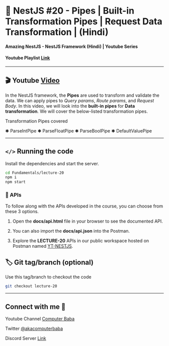 # 📖 NestJS #20 - Pipes | Built-in Transformation Pipes | Request Data Transformation | (Hindi)

#### Amazing NestJS - NestJS Framework (Hindi) | Youtube Series

#### Youtube Playlist [Link](https://bit.ly/3titPk3)

---

## 🎬 Youtube [Video](https://youtu.be/Awoo8Y6HWQs)

In the NestJS framework, the **Pipes** are used to transform and validate the data. We can apply pipes to _Query params_, _Route params_, and _Request Body_. In this video, we will look into the **built-in pipes** for **Data transformation**. We will cover the below-listed transformation pipes.

Transformation Pipes covered 

✱ ParseIntPipe
✱ ParseFloatPipe
✱ ParseBoolPipe
✱ DefaultValuePipe


---

## `</>` Running the code

Install the dependencies and start the server.

```sh
cd Fundamentals/lecture-20
npm i
npm start
```

### 📝 APIs

To follow along with the APIs developed in the course, you can choose from these 3 options.

1. Open the **docs/api.html** file in your browser to see the documented API.

2. You can also import the **docs/api.json** into the Postman.

3. Explore the **LECTURE-20** APIs in our public workspace hosted on Postman named
   [YT-NESTJS](https://bit.ly/3wJJKK6).

## 🏷️ Git tag/branch (optional)

Use this tag/branch to checkout the code

```sh
git checkout lecture-20
```

---

## Connect with me 👋

Youtube Channel [Computer Baba](https://www.youtube.com/c/ComputerBabaOfficial)

Twitter [@akacomputerbaba](https://twitter.com/akacomputerbaba)

Discord Server [Link](https://discord.gg/9V4VTDM)
